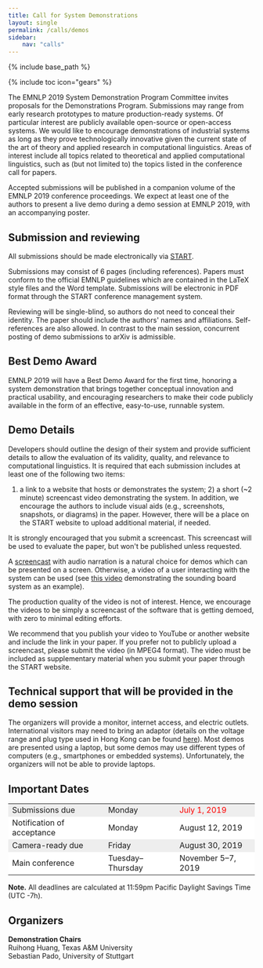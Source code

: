 ```yaml
---
title: Call for System Demonstrations
layout: single
permalink: /calls/demos
sidebar: 
    nav: "calls"
---
```

{% include base_path %}

{% include toc icon="gears" %}

The EMNLP 2019 System Demonstration Program Committee invites proposals for the Demonstrations Program. Submissions may range from early research prototypes to mature production-ready systems. Of particular interest are publicly available open-source or open-access systems. We would like to encourage demonstrations of industrial systems as long as they prove technologically innovative given the current state of the art of theory and applied research in computational linguistics. Areas of interest include all topics related to theoretical and applied computational linguistics, such as (but not limited to) the topics listed in the conference call for papers.

Accepted submissions will be published in a companion volume of the EMNLP 2019 conference proceedings. We expect at least one of the authors to present a live demo during a demo session at EMNLP 2019, with an accompanying poster.

<!--
<div class="text-center">
<a href="https://www.softconf.com/emnlp2019/demo/" target="_blank" class="btn btn--primary">Submit demo paper</a>
</div> 

&nbsp;<br>For questions on paper submissions and other system demonstration-related aspects, send a <a href="mailto:emnlp-ijcnlp-2019-demo-chairs@googlegroups.com">mail to the demo chairs</a>.
-->


## Submission and reviewing

All submissions should be made electronically via [START](https://www.softconf.com/emnlp2019/demo/).

Submissions may consist of 6 pages (including references). Papers must conform to the official EMNLP guidelines which are contained in the LaTeX style files and the Word template. Submissions will be electronic in PDF format through the START conference management system.

Reviewing will be single-blind, so authors do not need to conceal their identity. The paper should include the authors' names and affiliations. Self-references are also allowed. In contrast to the main session, concurrent posting of demo submissions to arXiv is admissible.


## Best Demo Award 

EMNLP 2019 will have a Best Demo Award for the first time, honoring a system demonstration that brings together conceptual innovation and practical usability, and encouraging researchers to make their code publicly available in the form of an effective, easy-to-use, runnable system.


## Demo Details

Developers should outline the design of their system and provide sufficient details to allow the evaluation of its validity, quality, and relevance to computational linguistics. It is required that each submission includes at least one of the following two items: 

1) a link to a website that hosts or demonstrates the system; 2) a short (~2 minute) screencast video demonstrating the system. In addition, we encourage the authors to include visual aids (e.g., screenshots, snapshots, or diagrams) in the paper. However, there will be a place on the START website to upload additional material, if needed. 

It is strongly encouraged that you submit a screencast. This screencast will be used to evaluate the paper, but won't be published unless requested. 

A [screencast](https://en.wikipedia.org/wiki/Screencast) with audio narration is a natural choice for demos which can be presented on a screen. Otherwise, a video of a user interacting with the system can be used (see [this video](https://sounding-board.github.io/demo.html) demonstrating the sounding board system as an example).

The production quality of the video is not of interest. Hence, we encourage the videos to be simply a screencast of the software that is getting demoed, with zero to minimal editing efforts.

We recommend that you publish your video to YouTube or another website and include the link in your paper. If you prefer not to publicly upload a screencast, please submit the video (in MPEG4 format). The video must be included as supplementary material when you submit your paper through the START website.


## Technical support that will be provided in the demo session

The organizers will provide a monitor, internet access, and electric outlets. International visitors may need to bring an adaptor (details on the voltage range and plug type used in Hong Kong can be found [here](https://en.wikipedia.org/wiki/Mains_electricity_by_country)). Most demos are presented using a laptop, but some demos may use different types of computers (e.g., smartphones or embedded systems). Unfortunately, the organizers will not be able to provide laptops.



## Important Dates

<table>
    <tbody>
        <tr style="background-color: #eee;">
            <td>Submissions due</td>
            <td>Monday</td>
            <td><span style="color:red">July 1, 2019</span></td>
        </tr>
        <tr style="background-color: #fff;">
            <td>Notification of acceptance</td>
            <td>Monday</td>
            <td>August 12, 2019</td>
        </tr>
        <tr style="background-color: #eee;">
          <td>Camera-ready due</td>
          <td>Friday</td>
          <td>August 30, 2019</td>
        </tr>
        <tr style="background-color: #fff;">
            <td>Main conference</td>
            <td>Tuesday&ndash;Thursday</td>
            <td>November 5&ndash;7, 2019</td>
        </tr>        
    </tbody>
</table>

<b>Note.</b> All deadlines are calculated at 11:59pm Pacific Daylight Savings Time (UTC -7h).



## Organizers

<b>Demonstration Chairs</b><br> 
Ruihong Huang, Texas A&M University<br> 
Sebastian Pado, University of Stuttgart
